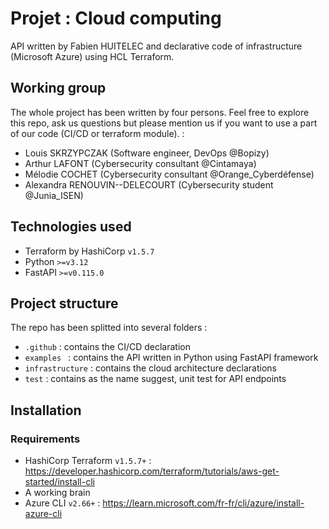 # Projet : Cloud computing 
API written by Fabien HUITELEC and declarative code of infrastructure (Microsoft Azure) using HCL Terraform.

## Working group
The whole project has been written by four persons. Feel free to explore this repo, ask us questions but please mention us if you want to use a part of our code (CI/CD or terraform module). :
- Louis SKRZYPCZAK (Software engineer, DevOps @Bopizy)
- Arthur LAFONT (Cybersecurity consultant @Cintamaya)
- Mélodie COCHET (Cybersecurity consultant @Orange_Cyberdéfense)
- Alexandra RENOUVIN--DELECOURT (Cybersecurity student @Junia_ISEN)

## Technologies used

- Terraform by HashiCorp `v1.5.7`
- Python `>=v3.12`
- FastAPI `>=v0.115.0`


## Project structure

The repo has been splitted into several folders :
- `.github` : contains the CI/CD declaration
- `examples ` : contains the API written in Python using FastAPI framework
- `infrastructure` : contains the cloud architecture declarations
- `test` : contains as the name suggest, unit test for API endpoints 

## Installation

### Requirements

- HashiCorp Terraform `v1.5.7+` : https://developer.hashicorp.com/terraform/tutorials/aws-get-started/install-cli
- A working brain
- Azure CLI `v2.66+` :
https://learn.microsoft.com/fr-fr/cli/azure/install-azure-cli
